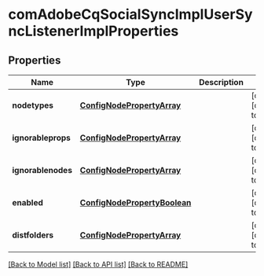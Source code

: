 # comAdobeCqSocialSyncImplUserSyncListenerImplProperties

## Properties
Name | Type | Description | Notes
------------ | ------------- | ------------- | -------------
**nodetypes** | [**ConfigNodePropertyArray**](ConfigNodePropertyArray.md) |  | [optional] [default to null]
**ignorableprops** | [**ConfigNodePropertyArray**](ConfigNodePropertyArray.md) |  | [optional] [default to null]
**ignorablenodes** | [**ConfigNodePropertyArray**](ConfigNodePropertyArray.md) |  | [optional] [default to null]
**enabled** | [**ConfigNodePropertyBoolean**](ConfigNodePropertyBoolean.md) |  | [optional] [default to null]
**distfolders** | [**ConfigNodePropertyArray**](ConfigNodePropertyArray.md) |  | [optional] [default to null]

[[Back to Model list]](../README.md#documentation-for-models) [[Back to API list]](../README.md#documentation-for-api-endpoints) [[Back to README]](../README.md)


